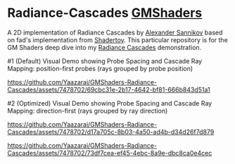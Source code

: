 # Radiance-Cascades [GMShaders]([https://gmshaders.com](https://mini.gmshaders.com/p/radiance-cascades2))
A 2D implementation of Radiance Cascades by [Alexander Sannikov](https://drive.google.com/file/d/1L6v1_7HY2X-LV3Ofb6oyTIxgEaP4LOI6/view) based on fad's implementation from [Shadertoy](https://www.shadertoy.com/view/mtlBzX). This particular repository is for the GM Shaders deep dive into my [Radiance Cascades](https://github.com/Yaazarai/RadianceCascades) demonstration.


#1 (Default) Visual Demo showing Probe Spacing and Cascade Ray Mapping: position-first probes (rays grouped by probe position)

https://github.com/Yaazarai/GMShaders-Radiance-Cascades/assets/7478702/69cbc31e-2b17-4642-bf81-666b843d51a1

#2 (Optimized) Visual Demo showing Probe Spacing and Cascade Ray Mapping: direction-first (rays grouped by ray direction)

https://github.com/Yaazarai/GMShaders-Radiance-Cascades/assets/7478702/d17a705c-8b03-4a50-ad4b-d34d26f7d879



https://github.com/Yaazarai/GMShaders-Radiance-Cascades/assets/7478702/73df7cea-ef45-4ebc-8a9e-dbc8ca0e4cec

